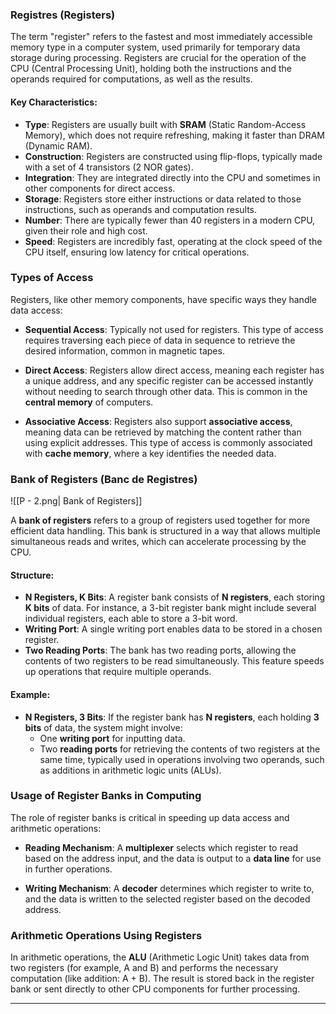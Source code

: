 ### Registres (Registers)

The term "register" refers to the fastest and most immediately accessible memory type in a computer system, used primarily for temporary data storage during processing. Registers are crucial for the operation of the CPU (Central Processing Unit), holding both the instructions and the operands required for computations, as well as the results.

#### Key Characteristics:
- **Type**: Registers are usually built with **SRAM** (Static Random-Access Memory), which does not require refreshing, making it faster than DRAM (Dynamic RAM).
- **Construction**: Registers are constructed using flip-flops, typically made with a set of 4 transistors (2 NOR gates).
- **Integration**: They are integrated directly into the CPU and sometimes in other components for direct access.
- **Storage**: Registers store either instructions or data related to those instructions, such as operands and computation results.
- **Number**: There are typically fewer than 40 registers in a modern CPU, given their role and high cost.
- **Speed**: Registers are incredibly fast, operating at the clock speed of the CPU itself, ensuring low latency for critical operations.

### Types of Access

Registers, like other memory components, have specific ways they handle data access:

- **Sequential Access**: Typically not used for registers. This type of access requires traversing each piece of data in sequence to retrieve the desired information, common in magnetic tapes.
  
- **Direct Access**: Registers allow direct access, meaning each register has a unique address, and any specific register can be accessed instantly without needing to search through other data. This is common in the **central memory** of computers.

- **Associative Access**: Registers also support **associative access**, meaning data can be retrieved by matching the content rather than using explicit addresses. This type of access is commonly associated with **cache memory**, where a key identifies the needed data.

### Bank of Registers (Banc de Registres)


![[P - 2.png| Bank of Registers]]

A **bank of registers** refers to a group of registers used together for more efficient data handling. This bank is structured in a way that allows multiple simultaneous reads and writes, which can accelerate processing by the CPU.

#### Structure:
- **N Registers, K Bits**: A register bank consists of **N registers**, each storing **K bits** of data. For instance, a 3-bit register bank might include several individual registers, each able to store a 3-bit word.
- **Writing Port**: A single writing port enables data to be stored in a chosen register.
- **Two Reading Ports**: The bank has two reading ports, allowing the contents of two registers to be read simultaneously. This feature speeds up operations that require multiple operands.

#### Example:
- **N Registers, 3 Bits**: If the register bank has **N registers**, each holding **3 bits** of data, the system might involve:
  - One **writing port** for inputting data.
  - Two **reading ports** for retrieving the contents of two registers at the same time, typically used in operations involving two operands, such as additions in arithmetic logic units (ALUs).

### Usage of Register Banks in Computing

The role of register banks is critical in speeding up data access and arithmetic operations:

- **Reading Mechanism**: A **multiplexer** selects which register to read based on the address input, and the data is output to a **data line** for use in further operations.
  
- **Writing Mechanism**: A **decoder** determines which register to write to, and the data is written to the selected register based on the decoded address.

### Arithmetic Operations Using Registers

In arithmetic operations, the **ALU** (Arithmetic Logic Unit) takes data from two registers (for example, A and B) and performs the necessary computation (like addition: A + B). The result is stored back in the register bank or sent directly to other CPU components for further processing.

---
